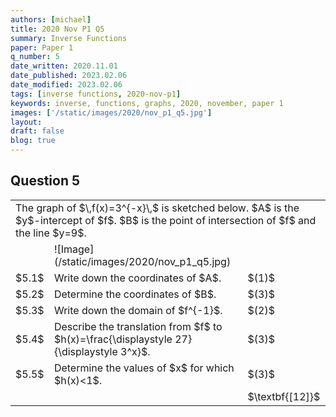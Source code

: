 ```yaml
---
authors: [michael]
title: 2020 Nov P1 Q5
summary: Inverse Functions
paper: Paper 1
q_number: 5
date_written: 2020.11.01
date_published: 2023.02.06
date_modified: 2023.02.06
tags: [inverse functions, 2020-nov-p1]
keywords: inverse, functions, graphs, 2020, november, paper 1
images: ['/static/images/2020/nov_p1_q5.jpg']
layout:
draft: false
blog: true
---
```


## Question 5

<table className="border-collapse">
  <tbody>
    <tr>
      <td colSpan='3'>The graph of $\,f(x)=3^{-x}\,$ is sketched below. $A$ is the $y$-intercept of $f$. $B$ is the point of intersection of $f$ and the line $y=9$.</td>
    </tr> 
    <tr>
      <td></td>
      <td>![Image](/static/images/2020/nov_p1_q5.jpg)</td>
      <td></td>
    </tr>
    <tr>
      <td>$5.1$</td>
      <td>Write down the coordinates of $A$.</td>
      <td>$(1)$</td>
    </tr>
    <tr>
      <td>$5.2$</td>
      <td>Determine the coordinates of $B$.</td>
      <td>$(3)$</td>
    </tr>
    <tr>
      <td>$5.3$</td>
      <td>Write down the domain of $f^{-1}$.</td>
      <td>$(2)$</td>
    </tr>
    <tr>
      <td>$5.4$</td>
      <td>Describe the translation from $f$ to $h(x)=\frac{\displaystyle 27}{\displaystyle 3^x}$.</td>
      <td>$(3)$</td>
    </tr>
    <tr>
      <td>$5.5$</td>
      <td>Determine the values of $x$ for which $h(x)<1$.</td>
      <td>$(3)$</td>
    </tr>
    <tr>
      <td></td>
      <td></td>
      <td>$\textbf{[12]}$</td>
    </tr>
  </tbody>
</table>
